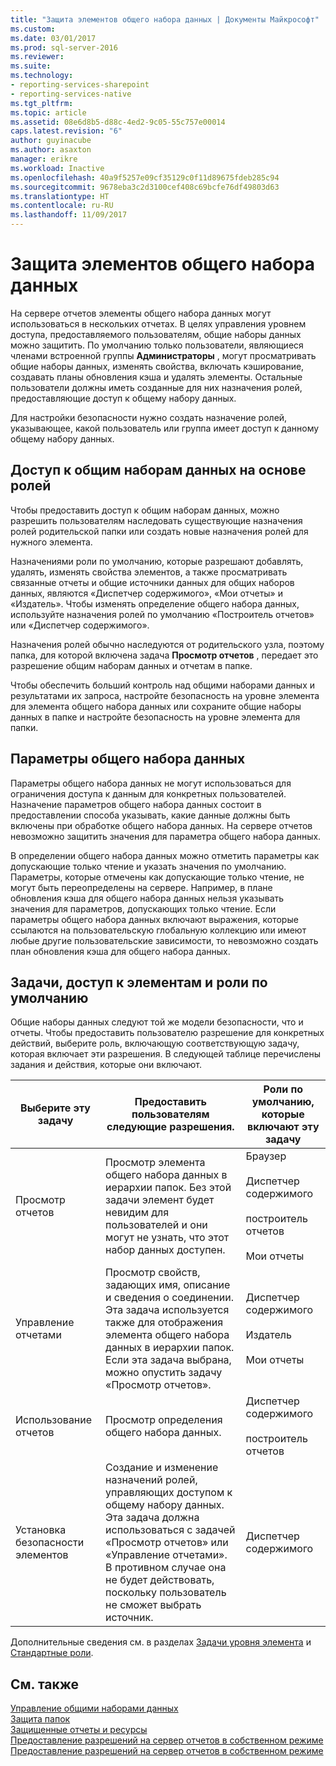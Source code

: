 ```yaml
---
title: "Защита элементов общего набора данных | Документы Майкрософт"
ms.custom: 
ms.date: 03/01/2017
ms.prod: sql-server-2016
ms.reviewer: 
ms.suite: 
ms.technology:
- reporting-services-sharepoint
- reporting-services-native
ms.tgt_pltfrm: 
ms.topic: article
ms.assetid: 08e6d8b5-d88c-4ed2-9c05-55c757e00014
caps.latest.revision: "6"
author: guyinacube
ms.author: asaxton
manager: erikre
ms.workload: Inactive
ms.openlocfilehash: 40a9f5257e09cf35129c0f11d89675fdeb285c94
ms.sourcegitcommit: 9678eba3c2d3100cef408c69bcfe76df49803d63
ms.translationtype: HT
ms.contentlocale: ru-RU
ms.lasthandoff: 11/09/2017
---
```

# <a name="secure-shared-dataset-items"></a>Защита элементов общего набора данных
  На сервере отчетов элементы общего набора данных могут использоваться в нескольких отчетах. В целях управления уровнем доступа, предоставляемого пользователям, общие наборы данных можно защитить. По умолчанию только пользователи, являющиеся членами встроенной группы **Администраторы** , могут просматривать общие наборы данных, изменять свойства, включать кэширование, создавать планы обновления кэша и удалять элементы. Остальные пользователи должны иметь созданные для них назначения ролей, предоставляющие доступ к общему набору данных.  
  
 Для настройки безопасности нужно создать назначение ролей, указывающее, какой пользователь или группа имеет доступ к данному общему набору данных.  
  
## <a name="role-based-access-to-shared-datasets"></a>Доступ к общим наборам данных на основе ролей  
 Чтобы предоставить доступ к общим наборам данных, можно разрешить пользователям наследовать существующие назначения ролей родительской папки или создать новые назначения ролей для нужного элемента.  
  
 Назначениями роли по умолчанию, которые разрешают добавлять, удалять, изменять свойства элементов, а также просматривать связанные отчеты и общие источники данных для общих наборов данных, являются «Диспетчер содержимого», «Мои отчеты» и «Издатель». Чтобы изменять определение общего набора данных, используйте назначения ролей по умолчанию «Построитель отчетов» или «Диспетчер содержимого».  
  
 Назначения ролей обычно наследуются от родительского узла, поэтому папка, для которой включена задача **Просмотр отчетов** , передает это разрешение общим наборам данных и отчетам в папке.  
  
 Чтобы обеспечить больший контроль над общими наборами данных и результатами их запроса, настройте безопасность на уровне элемента для элемента общего набора данных или сохраните общие наборы данных в папке и настройте безопасность на уровне элемента для папки.  
  
## <a name="shared-dataset-parameters"></a>Параметры общего набора данных  
 Параметры общего набора данных не могут использоваться для ограничения доступа к данным для конкретных пользователей. Назначение параметров общего набора данных состоит в предоставлении способа указывать, какие данные должны быть включены при обработке общего набора данных. На сервере отчетов невозможно защитить значения для параметра общего набора данных.  
  
 В определении общего набора данных можно отметить параметры как допускающие только чтение и указать значения по умолчанию. Параметры, которые отмечены как допускающие только чтение, не могут быть переопределены на сервере. Например, в плане обновления кэша для общего набора данных нельзя указывать значения для параметров, допускающих только чтение. Если параметры общего набора данных включают выражения, которые ссылаются на пользовательскую глобальную коллекцию или имеют любые другие пользовательские зависимости, то невозможно создать план обновления кэша для общего набора данных.  
  
## <a name="tasks-access-to-items-and-default-roles"></a>Задачи, доступ к элементам и роли по умолчанию  
 Общие наборы данных следуют той же модели безопасности, что и отчеты. Чтобы предоставить пользователю разрешение для конкретных действий, выберите роль, включающую соответствующую задачу, которая включает эти разрешения. В следующей таблице перечислены задания и действия, которые они включают.  
  
|Выберите эту задачу|Предоставить пользователям следующие разрешения.|Роли по умолчанию, которые включают эту задачу|  
|----------------------|---------------------------------|-----------------------------------------|  
|Просмотр отчетов|Просмотр элемента общего набора данных в иерархии папок. Без этой задачи элемент будет невидим для пользователей и они могут не узнать, что этот набор данных доступен.|Браузер<br /><br /> Диспетчер содержимого<br /><br /> построитель отчетов<br /><br /> Мои отчеты|  
|Управление отчетами|Просмотр свойств, задающих имя, описание и сведения о соединении. Эта задача используется также для отображения элемента общего набора данных в иерархии папок. Если эта задача выбрана, можно опустить задачу «Просмотр отчетов».|Диспетчер содержимого<br /><br /> Издатель<br /><br /> Мои отчеты|  
|Использование отчетов|Просмотр определения общего набора данных.|Диспетчер содержимого<br /><br /> построитель отчетов|  
|Установка безопасности элементов|Создание и изменение назначений ролей, управляющих доступом к общему набору данных. Эта задача должна использоваться с задачей «Просмотр отчетов» или «Управление отчетами». В противном случае она не будет действовать, поскольку пользователь не сможет выбрать источник.|Диспетчер содержимого|  
  
 Дополнительные сведения см. в разделах [Задачи уровня элемента](../../reporting-services/security/tasks-and-permissions-item-level-tasks.md) и [Стандартные роли](../../reporting-services/security/role-definitions-predefined-roles.md).  
  
## <a name="see-also"></a>См. также  
 [Управление общими наборами данных](../../reporting-services/report-data/manage-shared-datasets.md)   
 [Защита папок](../../reporting-services/security/secure-folders.md)   
 [Защищенные отчеты и ресурсы](../../reporting-services/security/secure-reports-and-resources.md)   
 [Предоставление разрешений на сервер отчетов в собственном режиме](../../reporting-services/security/granting-permissions-on-a-native-mode-report-server.md)   
 [Предоставление разрешений на сервер отчетов в собственном режиме](../../reporting-services/security/granting-permissions-on-a-native-mode-report-server.md)  
  
  
